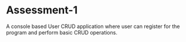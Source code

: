 # Assessment-1
A console based User CRUD application where user can register for the program and perform basic CRUD operations.
